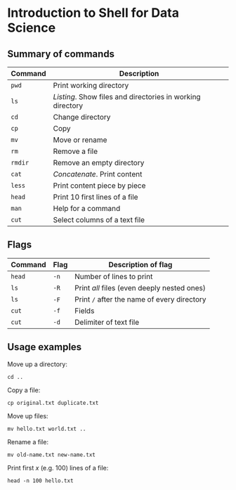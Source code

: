 # Introduction to Shell for Data Science

## Summary of commands

| Command | Description                                                |
|---------|------------------------------------------------------------|
| `pwd`   | Print working directory                                    |
| `ls`    | _Listing_. Show files and directories in working directory |
| `cd`    | Change directory                                           |
| `cp`    | Copy                                                       |
| `mv`    | Move or rename                                             |
| `rm`    | Remove a file                                              |
| `rmdir` | Remove an empty directory                                  |
| `cat`   | _Concatenate_. Print content                               |
| `less`  | Print content piece by piece                               |
| `head`  | Print 10 first lines of a file                             |
| `man`   | Help for a command                                         |
| `cut`   | Select columns of a text file                              |


## Flags

| Command | Flag | Description of flag                         |
|---------|------|---------------------------------------------|
| `head`  | `-n` | Number of lines to print                    |
| `ls`    | `-R` | Print _all_ files (even deeply nested ones) |
| `ls`    | `-F` | Print `/` after the name of every directory |
| `cut`   | `-f` | Fields                                      |
| `cut`   | `-d` | Delimiter of text file                      |



## Usage examples

Move up a directory:

```
cd ..
```

Copy a file:

```
cp original.txt duplicate.txt
```

Move up files:

```
mv hello.txt world.txt ..
```

Rename a file:

```
mv old-name.txt new-name.txt
```

Print first _x_ (e.g. 100) lines of a file:

```
head -n 100 hello.txt
```

